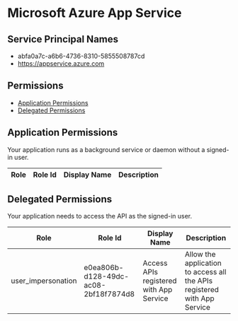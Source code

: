 # Microsoft Azure App Service
## Service Principal Names
- abfa0a7c-a6b6-4736-8310-5855508787cd
- https://appservice.azure.com

 ## Permissions
- [Application Permissions](#application-permissions)
- [Delegated Permissions](#delegated-permissions)

## Application Permissions
Your application runs as a background service or daemon without a signed-in user.

| Role | Role Id | Display Name | Description |
|---|---|---|---|

## Delegated Permissions
Your application needs to access the API as the signed-in user. 

| Role | Role Id | Display Name | Description |
|---|---|---|---|
| user_impersonation | e0ea806b-d128-49dc-ac08-2bf18f7874d8 | Access APIs registered with App Service | Allow the application to access all the APIs registered with App Service |

